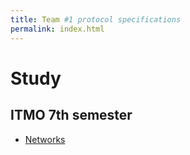 ```yaml
---
title: Team #1 protocol specifications
permalink: index.html
---
```


# Study

## ITMO 7th semester

  * [Networks](7sem/networks/index.html)
